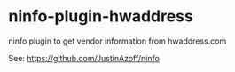 ninfo-plugin-hwaddress
======================

ninfo plugin to get vendor information from hwaddress.com

See: https://github.com/JustinAzoff/ninfo

